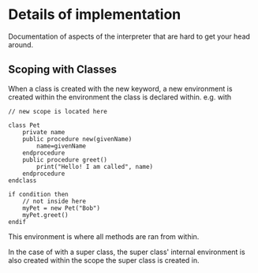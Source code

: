# Details of implementation
Documentation of aspects of the interpreter that are hard to get your head around.

## Scoping with Classes
When a class is created with the new keyword, a new environment is created within the environment the class is declared within. e.g. with
```
// new scope is located here

class Pet
    private name
    public procedure new(givenName)
        name=givenName
    endprocedure
    public procedure greet()
        print("Hello! I am called", name)
    endprocedure
endclass

if condition then
    // not inside here
    myPet = new Pet("Bob")
    myPet.greet()
endif
```

This environment is where all methods are ran from within.

In the case of with a super class, the super class' internal environment is also created within the scope the super class is created in.